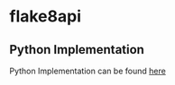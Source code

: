 # flake8api

## Python Implementation

Python Implementation can be found [here](https://github.com/harrysharma1/flake8api/tree/python-impl)


